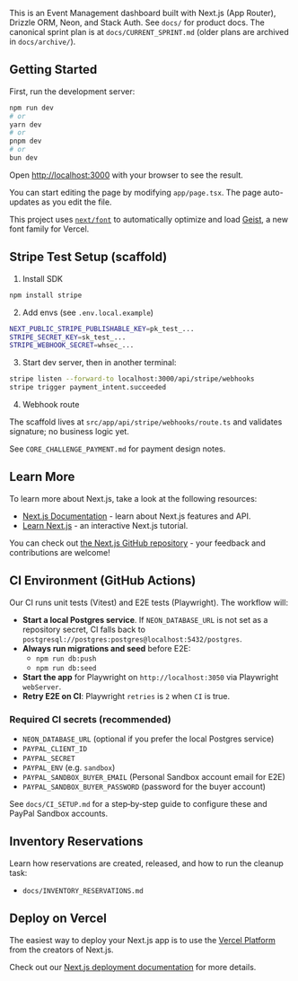 This is an Event Management dashboard built with Next.js (App Router), Drizzle ORM, Neon, and Stack Auth. See `docs/` for product docs. The canonical sprint plan is at `docs/CURRENT_SPRINT.md` (older plans are archived in `docs/archive/`).

## Getting Started

First, run the development server:

```bash
npm run dev
# or
yarn dev
# or
pnpm dev
# or
bun dev
```

Open [http://localhost:3000](http://localhost:3000) with your browser to see the result.

You can start editing the page by modifying `app/page.tsx`. The page auto-updates as you edit the file.

This project uses [`next/font`](https://nextjs.org/docs/app/building-your-application/optimizing/fonts) to automatically optimize and load [Geist](https://vercel.com/font), a new font family for Vercel.

## Stripe Test Setup (scaffold)

1. Install SDK

```bash
npm install stripe
```

2. Add envs (see `.env.local.example`)

```bash
NEXT_PUBLIC_STRIPE_PUBLISHABLE_KEY=pk_test_...
STRIPE_SECRET_KEY=sk_test_...
STRIPE_WEBHOOK_SECRET=whsec_...
```

3. Start dev server, then in another terminal:

```bash
stripe listen --forward-to localhost:3000/api/stripe/webhooks
stripe trigger payment_intent.succeeded
```

4. Webhook route

The scaffold lives at `src/app/api/stripe/webhooks/route.ts` and validates signature; no business logic yet.

See `CORE_CHALLENGE_PAYMENT.md` for payment design notes.

## Learn More

To learn more about Next.js, take a look at the following resources:

- [Next.js Documentation](https://nextjs.org/docs) - learn about Next.js features and API.
- [Learn Next.js](https://nextjs.org/learn) - an interactive Next.js tutorial.

You can check out [the Next.js GitHub repository](https://github.com/vercel/next.js) - your feedback and contributions are welcome!

## CI Environment (GitHub Actions)

Our CI runs unit tests (Vitest) and E2E tests (Playwright). The workflow will:

- **Start a local Postgres service**. If `NEON_DATABASE_URL` is not set as a repository secret, CI falls back to `postgresql://postgres:postgres@localhost:5432/postgres`.
- **Always run migrations and seed** before E2E:
  - `npm run db:push`
  - `npm run db:seed`
- **Start the app** for Playwright on `http://localhost:3050` via Playwright `webServer`.
- **Retry E2E on CI**: Playwright `retries` is `2` when `CI` is true.

### Required CI secrets (recommended)

- `NEON_DATABASE_URL` (optional if you prefer the local Postgres service)
- `PAYPAL_CLIENT_ID`
- `PAYPAL_SECRET`
- `PAYPAL_ENV` (e.g. `sandbox`)
- `PAYPAL_SANDBOX_BUYER_EMAIL` (Personal Sandbox account email for E2E)
- `PAYPAL_SANDBOX_BUYER_PASSWORD` (password for the buyer account)

See `docs/CI_SETUP.md` for a step‑by‑step guide to configure these and PayPal Sandbox accounts.

## Inventory Reservations

Learn how reservations are created, released, and how to run the cleanup task:

- `docs/INVENTORY_RESERVATIONS.md`

## Deploy on Vercel

The easiest way to deploy your Next.js app is to use the [Vercel Platform](https://vercel.com/new?utm_medium=default-template&filter=next.js&utm_source=create-next-app&utm_campaign=create-next-app-readme) from the creators of Next.js.

Check out our [Next.js deployment documentation](https://nextjs.org/docs/app/building-your-application/deploying) for more details.
